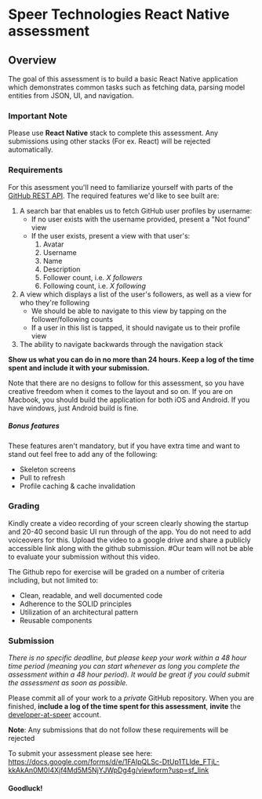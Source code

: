 # Speer Technologies React Native assessment


## Overview

The goal of this assessment is to build a basic React Native application which demonstrates common tasks such as fetching data, parsing model entities from JSON, UI, and navigation.

### Important Note
Please use <b>React Native</b> stack to complete this assessment. Any submissions using other stacks (For ex. React) will be rejected automatically.

### Requirements

For this asessment you'll need to familiarize yourself with parts of the [GitHub REST API](https://docs.github.com/en/rest). The required features we'd like to see built are:

1. A search bar that enables us to fetch GitHub user profiles by username:
    - If no user exists with the username provided, present a "Not found" view
    - If the user exists, present a view with that user's:
        1. Avatar
        2. Username
        3. Name
        4. Description
        5. Follower count, i.e. *X followers*
        6. Following count, i.e. *X following*
2. A view which displays a list of the user's followers, as well as a view for who they're following 
    - We should be able to navigate to this view by tapping on the follower/following counts 
    - If a user in this list is tapped, it should navigate us to their profile view
3. The ability to navigate backwards through the navigation stack

<b>Show us what you can do in no more than 24 hours. Keep a log of the time spent and include it with your submission.</b> 

Note that there are no designs to follow for this assessment, so you have creative freedom when it comes to the layout and so on.
If you are on Macbook, you should build the application for both iOS and Android. If you have windows, just Android build is fine.

##### Bonus features

These features aren't mandatory, but if you have extra time and want to stand out feel free to add any of the following:

- Skeleton screens
- Pull to refresh
- Profile caching & cache invalidation


### Grading

Kindly create a video recording of your screen clearly showing the startup and 20-40 second basic UI run through of the app. You do not need to add voiceovers for this. Upload the video to a google drive and share a publicly accessible link along with the github submission. 
#Our team will not be able to evaluate your submission without this video.  

The Github repo for exercise will be graded on a number of criteria including, but not limited to: 
- Clean, readable, and well documented code
- Adherence to the SOLID principles
- Utilization of an architectural pattern
- Reusable components


### Submission

<i>There is no specific deadline, but please keep your work within a 48 hour time period (meaning you can start whenever as long you complete the assessment within a 48 hour period). It would be great if you could submit the assessment as soon as possible.</i>

Please commit all of your work to a *private* GitHub repository. When you are finished, <b>include a log of the time spent for this assessment</b>, <b>invite</b> the [developer-at-speer](https://github.com/developer-at-speer) account.

<b>Note</b>: Any submissions that do not follow these requirements will be rejected

To submit your assessment please see here:
https://docs.google.com/forms/d/e/1FAIpQLSc-DtUp1TLlde_FTjL-kkAkAn0M0I4Xjf4Md5M5NjYJWpDg4g/viewform?usp=sf_link

#### Goodluck!
